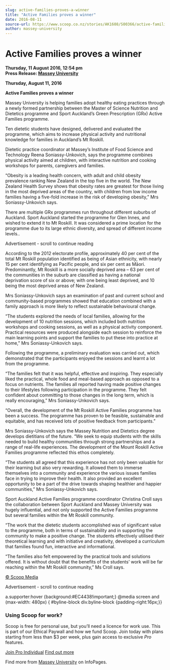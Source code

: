 ```yaml
---
slug: active-families-proves-a-winner
title: "Active Families proves a winner"
date: 2016-08-11
source-url: https://www.scoop.co.nz/stories/AK1608/S00366/active-families-proves-a-winner.htm
author: massey-university
---
```

Active Families proves a winner
===============================

**Thursday, 11 August 2016, 12:54 pm**  
**Press Release: [Massey University](https://info.scoop.co.nz/Massey_University)**

  
  
  
**Thursday, August 11, 2016**

**Active Families proves a winner**

Massey University is helping families adopt healthy eating practices through a newly formed partnership between the Master of Science Nutrition and Dietetics programme and Sport Auckland’s Green Prescription (GRx) Active Families programme.

Ten dietetic students have designed, delivered and evaluated the programme, which aims to increase physical activity and nutritional knowledge for families in Auckland’s Mt Roskill.

Dietetic practice coordinator at Massey’s Institute of Food Science and Technology Reena Soniassy-Unkovich, says the programme combines physical activity aimed at children, with interactive nutrition and cooking workshops for parents, caregivers and families.

“Obesity is a leading health concern, with adult and child obesity prevalence ranking New Zealand in the top five in the world. The New Zealand Health Survey shows that obesity rates are greatest for those living in the most deprived areas of the country, with children from low income families having a five-fold increase in the risk of developing obesity,” Mrs Soniassy-Unkovich says.

There are multiple GRx programmes run throughout different suburbs of Auckland. Sport Auckland started the programme for Glen Innes, and wished to extend it to Mt Roskill. It was considered a prime location for the programme due to its large ethnic diversity, and spread of different income levels..

Advertisement - scroll to continue reading





According to the 2012 electorate profile, approximately 40 per cent of the total Mt Roskill population identified as being of Asian ethnicity, with nearly 15 per cent identifying as Pacific people, and six per cent as Māori. Predominantly, Mt Roskill is a more socially deprived area – 63 per cent of the communities in the suburb are classified as having a national deprivation score of six or above; with one being least deprived, and 10 being the most deprived areas of New Zealand.

Mrs Soniassy-Unkovich says an examination of past and current school and community-based programmes showed that education combined with a family approach is more likely to reflect sustainable behavioural change.

“The students explored the needs of local families, allowing for the development of 10 nutrition sessions, which included both nutrition workshops and cooking sessions, as well as a physical activity component. Practical resources were produced alongside each session to reinforce the main learning points and support the families to put these into practice at home,” Mrs Soniassy-Unkovich says.

Following the programme, a preliminary evaluation was carried out, which demonstrated that the participants enjoyed the sessions and learnt a lot from the programme.

“The families felt that it was helpful, effective and inspiring. They especially liked the practical, whole food and meal-based approach as opposed to a focus on nutrients. The families all reported having made positive changes to their lifestyles following participation in the programme. They felt confident about committing to those changes in the long term, which is really encouraging,” Mrs Soniassy-Unkovich says.

“Overall, the development of the Mt Roskill Active Families programme has been a success. The programme has proven to be feasible, sustainable and equitable, and has received lots of positive feedback from participants.”

Mrs Soniassy-Unkovich says the Massey Nutrition and Dietetics degree develops dietitians of the future. “We seek to equip students with the skills needed to build healthy communities through strong partnerships and a range of real-life experiences. The development of the Mount Roskill Active Families programme reflected this ethos completely.

“The students all agreed that this experience has not only been valuable for their learning but also very rewarding. It allowed them to immerse themselves into a community and experience the various issues families face in trying to improve their health. It also provided an excellent opportunity to be a part of the drive towards shaping healthier and happier communities,” Mrs Soniassy-Unkovich says.

Sport Auckland Active Families programme coordinator Christina Croll says the collaboration between Sport Auckland and Massey University was hugely influential, and not only supported the Active Families programme but several families within the Mt Roskill community.

“The work that the dietetic students accomplished was of significant value to the programme, both in terms of sustainability and in supporting the community to make a positive change. The students effectively utilised their theoretical learning and with initiative and creativity, developed a curriculum that families found fun, interactive and informational.

“The families also felt empowered by the practical tools and solutions offered. It is without doubt that the benefits of the students’ work will be far reaching within the Mt Roskill community,” Ms Croll says.

[© Scoop Media](http://www.scoop.co.nz/about/terms.html)  

Advertisement - scroll to continue reading



a.supporter:hover {background:#EC4438!important;} @media screen and (max-width: 480px) { #byline-block div.byline-block {padding-right:16px;}}

### Using Scoop for work?

Scoop is free for personal use, but you’ll need a licence for work use. This is part of our Ethical Paywall and how we fund Scoop. Join today with plans starting from less than $3 per week, plus gain access to exclusive _Pro_ features.  
  
[Join Pro Individual](https://pro.scoop.co.nz/Individual/?from=ProIn24) [Find out more](https://pro.scoop.co.nz/using-scoop-for-work/?from=ProIn24)

Find more from [Massey University](https://info.scoop.co.nz/Massey_University) on InfoPages.